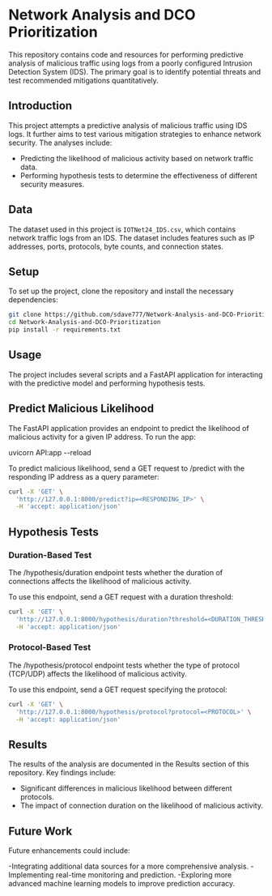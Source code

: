 # Network Analysis and DCO Prioritization

This repository contains code and resources for performing predictive analysis of malicious traffic using logs from a poorly configured Intrusion Detection System (IDS). The primary goal is to identify potential threats and test recommended mitigations quantitatively.

## Introduction
This project attempts a predictive analysis of malicious traffic using IDS logs. It further aims to test various mitigation strategies to enhance network security. The analyses include:
- Predicting the likelihood of malicious activity based on network traffic data.
- Performing hypothesis tests to determine the effectiveness of different security measures.

## Data
The dataset used in this project is `IOTNet24_IDS.csv`, which contains network traffic logs from an IDS. The dataset includes features such as IP addresses, ports, protocols, byte counts, and connection states.

## Setup
To set up the project, clone the repository and install the necessary dependencies:
```bash
git clone https://github.com/sdave777/Network-Analysis-and-DCO-Prioritization.git
cd Network-Analysis-and-DCO-Prioritization
pip install -r requirements.txt
```
## Usage

The project includes several scripts and a FastAPI application for interacting with the predictive model and performing hypothesis tests.

## Predict Malicious Likelihood

The FastAPI application provides an endpoint to predict the likelihood of malicious activity for a given IP address. To run the app:

uvicorn API:app --reload

To predict malicious likelihood, send a GET request to /predict with the responding IP address as a query parameter:

```sh
curl -X 'GET' \
  'http://127.0.0.1:8000/predict?ip=<RESPONDING_IP>' \
  -H 'accept: application/json'
 ``` 
## Hypothesis Tests

### Duration-Based Test

The /hypothesis/duration endpoint tests whether the duration of connections affects the likelihood of malicious activity.

To use this endpoint, send a GET request with a duration threshold:

```sh
curl -X 'GET' \
  'http://127.0.0.1:8000/hypothesis/duration?threshold=<DURATION_THRESHOLD>' \
  -H 'accept: application/json'
``` 
### Protocol-Based Test

The /hypothesis/protocol endpoint tests whether the type of protocol (TCP/UDP) affects the likelihood of malicious activity.

To use this endpoint, send a GET request specifying the protocol:

```sh
curl -X 'GET' \
  'http://127.0.0.1:8000/hypothesis/protocol?protocol=<PROTOCOL>' \
  -H 'accept: application/json'
```  
## Results

The results of the analysis are documented in the Results section of this repository. Key findings include:
- Significant differences in malicious likelihood between different protocols.
- The impact of connection duration on the likelihood of malicious activity.

## Future Work
Future enhancements could include:

-Integrating additional data sources for a more comprehensive analysis.
-Implementing real-time monitoring and prediction.
-Exploring more advanced machine learning models to improve prediction accuracy.
